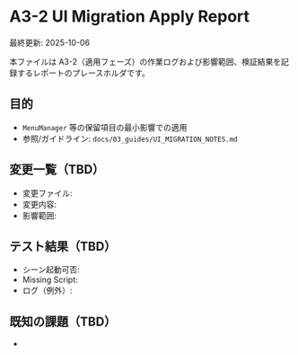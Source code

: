 # A3-2 UI Migration Apply Report
  
  最終更新: 2025-10-06
  
  本ファイルは A3-2（適用フェーズ）の作業ログおよび影響範囲、検証結果を記録するレポートのプレースホルダです。
  
  
  ## 目的
  
  - `MenuManager` 等の保留項目の最小影響での適用
  - 参照/ガイドライン: `docs/03_guides/UI_MIGRATION_NOTES.md`
  
  
  ## 変更一覧（TBD）
  
  
  - 変更ファイル:
  - 変更内容:
  - 影響範囲:
  
  
  ## テスト結果（TBD）
  
  
  - シーン起動可否:
  - Missing Script:
  - ログ（例外）:
  
  
  ## 既知の課題（TBD）
  
  -
